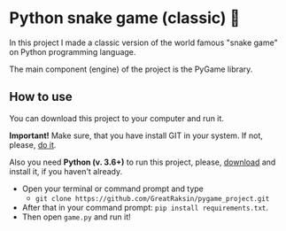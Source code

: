 # Python snake game (classic) 🐍

<p>In this project I made a classic version of the world famous "snake game" on Python programming language.</p>

<p>The main component (engine) of the project is the PyGame library.</p>

## How to use
<p>You can download this project to your computer and run it.</p>
<p><b>Important!</b> Make sure, that you have install GIT in your system. If not, please, <a href="https://git-scm.com/downloads" target="_blank">do it</a>.</p>
<p>Also you need <b>Python (v. 3.6+)</b> to run this project, please, <a href="https://www.python.org" target="_blank>">download</a> and install it, if you haven't already.</p>

<ul>
<li>Open your terminal or command prompt and type 
    <ul>
        <li><code>git clone https://github.com/GreatRaksin/pygame_project.git</code></li>
    </ul>
</li>
<li>After that in your command prompt: <code>pip install requirements.txt</code>.</li>
<li>Then open <code>game.py</code> and run it!</li>
</ul>